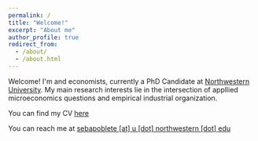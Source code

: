 ```yaml
---
permalink: /
title: "Welcome!"
excerpt: "About me"
author_profile: true
redirect_from: 
  - /about/
  - /about.html
---
```


Welcome! I'm and economists, currently a PhD Candidate at [Northwestern University](https://economics.northwestern.edu/). My main research interests lie in the intersection of appllied microeconomics questions and empirical industrial organization. 

You can find my CV <a href="https://sjpoblete.github.io/files/CV_SPoblete.pdf">here</a>

You can reach me at <a href="mailto:sebapoblete@u.northwestern.edu">sebapoblete [at] u [dot] northwestern [dot] edu</a>

